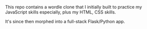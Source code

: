 This repo contains a wordle clone that I initially built to practice my JavaScript skills especially, plus my HTML, CSS skills.

It's since then morphed into a full-stack Flask/Python app.

